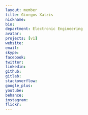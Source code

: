```yaml
---
layout: member
title: Giorgos Xatzis
nickname:
bio:
department: Electronic Engineering
avatar:
projects: [v1]
website:
email:
skype:
facebook:
twitter:
linkedin:
github:
gitlab:
stackoverflow:
google_plus:
youtube:
behance:
instagram:
flickr:
---
```

